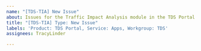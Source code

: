 ```yaml
---
name: "[TDS-TIA] New Issue"
about: Issues for the Traffic Impact Analysis module in the TDS Portal
title: "[TDS-TIA] Type: New Issue"
labels: 'Product: TDS Portal, Service: Apps, Workgroup: TDS'
assignees: TracyLinder

---
```



